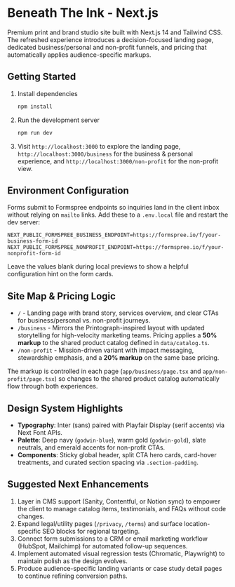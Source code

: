 # Beneath The Ink - Next.js

Premium print and brand studio site built with Next.js 14 and Tailwind CSS. The refreshed experience introduces a decision-focused landing page, dedicated business/personal and non-profit funnels, and pricing that automatically applies audience-specific markups.

## Getting Started

1. Install dependencies
   ```bash
   npm install
   ```
2. Run the development server
   ```bash
   npm run dev
   ```
3. Visit `http://localhost:3000` to explore the landing page, `http://localhost:3000/business` for the business & personal experience, and `http://localhost:3000/non-profit` for the non-profit view.

## Environment Configuration

Forms submit to Formspree endpoints so inquiries land in the client inbox without relying on `mailto` links. Add these to a `.env.local` file and restart the dev server:

```env
NEXT_PUBLIC_FORMSPREE_BUSINESS_ENDPOINT=https://formspree.io/f/your-business-form-id
NEXT_PUBLIC_FORMSPREE_NONPROFIT_ENDPOINT=https://formspree.io/f/your-nonprofit-form-id
```

Leave the values blank during local previews to show a helpful configuration hint on the form cards.

## Site Map & Pricing Logic

- `/` - Landing page with brand story, services overview, and clear CTAs for business/personal vs. non-profit journeys.
- `/business` - Mirrors the Printograph-inspired layout with updated storytelling for high-velocity marketing teams. Pricing applies a **50% markup** to the shared product catalog defined in `data/catalog.ts`.
- `/non-profit` - Mission-driven variant with impact messaging, stewardship emphasis, and a **20% markup** on the same base pricing.

The markup is controlled in each page (`app/business/page.tsx` and `app/non-profit/page.tsx`) so changes to the shared product catalog automatically flow through both experiences.

## Design System Highlights

- **Typography**: Inter (sans) paired with Playfair Display (serif accents) via Next Font APIs.
- **Palette**: Deep navy (`godwin-blue`), warm gold (`godwin-gold`), slate neutrals, and emerald accents for non-profit CTAs.
- **Components**: Sticky global header, split CTA hero cards, card-hover treatments, and curated section spacing via `.section-padding`.

## Suggested Next Enhancements

1. Layer in CMS support (Sanity, Contentful, or Notion sync) to empower the client to manage catalog items, testimonials, and FAQs without code changes.
2. Expand legal/utility pages (`/privacy`, `/terms`) and surface location-specific SEO blocks for regional targeting.
3. Connect form submissions to a CRM or email marketing workflow (HubSpot, Mailchimp) for automated follow-up sequences.
4. Implement automated visual regression tests (Chromatic, Playwright) to maintain polish as the design evolves.
5. Produce audience-specific landing variants or case study detail pages to continue refining conversion paths.
